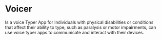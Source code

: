 # Voicer 
Is a voice Typer App for  Individuals with physical disabilities or conditions that affect their ability to type, such as paralysis or motor impairments, can use voice typer apps to communicate and interact with their devices.
